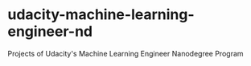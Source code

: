 # udacity-machine-learning-engineer-nd
Projects of Udacity's Machine Learning Engineer Nanodegree Program
